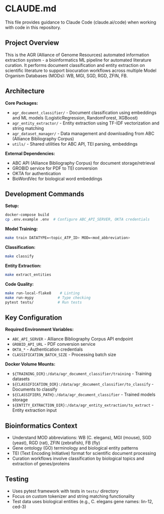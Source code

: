 # CLAUDE.md

This file provides guidance to Claude Code (claude.ai/code) when working with code in this repository.

## Project Overview

This is the AGR (Alliance of Genome Resources) automated information extraction system - a bioinformatics ML pipeline for automated literature curation. It performs document classification and entity extraction on scientific literature to support biocuration workflows across multiple Model Organism Databases (MODs): WB, MGI, SGD, RGD, ZFIN, FB.

## Architecture

**Core Packages:**
- `agr_document_classifier/` - Document classification using embeddings and ML models (LogisticRegression, RandomForest, XGBoost)
- `agr_entity_extractor/` - Entity extraction using TF-IDF vectorization and string matching
- `agr_dataset_manager/` - Data management and downloading from ABC (Alliance Bibliography Corpus)
- `utils/` - Shared utilities for ABC API, TEI parsing, embeddings

**External Dependencies:**
- ABC API (Alliance Bibliography Corpus) for document storage/retrieval
- GROBID service for PDF to TEI conversion
- OKTA for authentication
- BioWordVec for biological word embeddings

## Development Commands

**Setup:**
```bash
docker-compose build
cp .env.example .env  # Configure ABC_API_SERVER, OKTA credentials
```

**Model Training:**
```bash
make train DATATYPE=<topic_ATP_ID> MOD=<mod_abbreviation>
```

**Classification:**
```bash
make classify
```

**Entity Extraction:**
```bash
make extract_entities
```

**Code Quality:**
```bash
make run-local-flake8    # Linting
make run-mypy           # Type checking
pytest tests/           # Run tests
```

## Key Configuration

**Required Environment Variables:**
- `ABC_API_SERVER` - Alliance Bibliography Corpus API endpoint
- `GROBID_API_URL` - PDF conversion service
- `OKTA_*` - Authentication credentials
- `CLASSIFICATION_BATCH_SIZE` - Processing batch size

**Docker Volume Mounts:**
- `${TRAINING_DIR}:/data/agr_document_classifier/training` - Training datasets
- `${CLASSIFICATION_DIR}:/data/agr_document_classifier/to_classify` - Documents to classify
- `${CLASSIFIERS_PATH}:/data/agr_document_classifier` - Trained models storage
- `${ENTITY_EXTRACTION_DIR}:/data/agr_entity_extraction/to_extract` - Entity extraction input

## Bioinformatics Context

- Understand MOD abbreviations: WB (C. elegans), MGI (mouse), SGD (yeast), RGD (rat), ZFIN (zebrafish), FB (fly)
- Gene ontology (GO) terminology and biological entity patterns
- TEI (Text Encoding Initiative) format for scientific document processing
- Curation workflows involve classification by biological topics and extraction of genes/proteins

## Testing

- Uses pytest framework with tests in `tests/` directory
- Focus on custom tokenizer and string matching functionality
- Test data uses biological entities (e.g., C. elegans gene names: lin-12, ced-3)